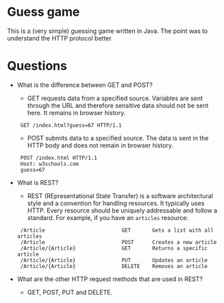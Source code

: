 # Guess game
This is a (very simple) guessing game written in Java. The point was to understand the HTTP protocol better.

# Questions
* What is the difference between GET and POST?
  * GET requests data from a specified source. Variables are sent through the URL and therefore sensitive data should not be sent here. It remains in browser history.
  ```
   GET /index.html?guess=67 HTTP/1.1
   ```
  * POST submits data to a specified source. The data is sent in the HTTP body and does not remain in browser history.
  ```
   POST /index.html HTTP/1.1
   Host: w3schools.com
   guess=67
   ```
* What is REST?
  * REST (REpresentational State Transfer) is a software architectural style and a convention for handling resources. It typically uses HTTP. Every resource should be uniquely addressable and follow a standard. For example, if you have an `articles` resource:
  ```
   /Article                         GET       Gets a list with all articles
   /Article                         POST      Creates a new article
   /Article/{Article}               GET       Returns a specific article
   /Article/{Article}               PUT       Updates an article
   /Article/{Article}               DELETE    Removes an article
  ```

* What are the other HTTP request methods that are used in REST?
  * GET, POST, PUT and DELETE.
